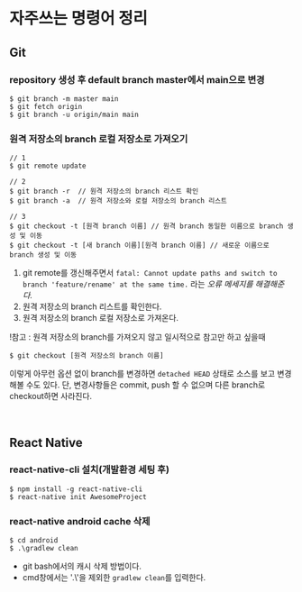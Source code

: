 # 자주쓰는 명령어 정리

## Git
### repository 생성 후 default branch master에서 main으로 변경
```
$ git branch -m master main
$ git fetch origin
$ git branch -u origin/main main
```
### 원격 저장소의 branch 로컬 저장소로 가져오기
```
// 1
$ git remote update

// 2
$ git branch -r  // 원격 저장소의 branch 리스트 확인 
$ git branch -a  // 원격 저장소와 로컬 저장소의 branch 리스트 

// 3
$ git checkout -t [원격 branch 이름] // 원격 branch 동일한 이름으로 branch 생성 및 이동
$ git checkout -t [새 branch 이름][원격 branch 이름] // 새로운 이름으로 branch 생성 및 이동
```
1. git remote를 갱신해주면서 `fatal: Cannot update paths and switch to branch 'feature/rename' at the same time.` 라는 *오류 메세지를 해결해준다.*
2. 원격 저장소의 branch 리스트를 확인한다.
3. 원격 저장소의 branch 로컬 저장소로 가져온다.

!참고 :  원격 저장소의 branch를 가져오지 않고 일시적으로 참고만 하고 싶을때
```
$ git checkout [원격 저장소의 branch 이름]
```
이렇게 아무런 옵션 없이 branch를 변경하면 `detached HEAD` 상태로 소스를 보고 변경 해볼 수도 있다. 단, 변경사항들은 commit, push 할 수 없으며 다른 branch로 checkout하면 사라진다.

<br>

## React Native

### react-native-cli 설치(개발환경 세팅 후)
```
$ npm install -g react-native-cli
$ react-native init AwesomeProject
```

### react-native android cache 삭제
```
$ cd android 
$ .\gradlew clean
```
 
- git bash에서의 캐시 삭제 방법이다.
- cmd창에서는 '.\\'을 제외한 `gradlew clean`를 입력한다.
